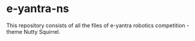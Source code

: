 # e-yantra-ns
 
This repository consists of all the files of e-yantra robotics competition - theme Nutty Squirrel.
